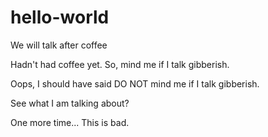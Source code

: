 # hello-world

We will talk after coffee

Hadn't had coffee yet.  So, mind me if I talk gibberish.

Oops, I should have said DO NOT mind me if I talk gibberish.  

See what I am talking about?

One more time...   This is bad.
